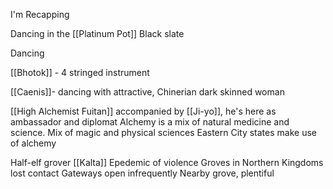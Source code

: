 I'm Recapping

Dancing in the [[Platinum Pot]]
Black slate

Dancing 

[[Bhotok]] - 4 stringed instrument

[[Caenis]]- dancing with attractive, Chinerian dark skinned woman

[[High Alchemist Fuitan]] accompanied by [[Ji-yo]], he's here as ambassador and diplomat
	Alchemy is a mix of natural medicine and science.
	Mix of magic and physical sciences
	Eastern City states make use of alchemy

Half-elf grover
[[Kalta]]
Epedemic of violence
Groves in Northern Kingdoms lost contact
Gateways open infrequently
Nearby grove, plentiful 




